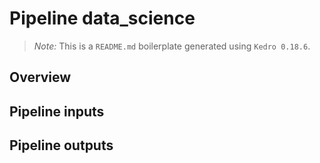 # Pipeline data_science

> *Note:* This is a `README.md` boilerplate generated using `Kedro 0.18.6`.

## Overview

<!---
Please describe your modular pipeline here.
-->

## Pipeline inputs

<!---
The list of pipeline inputs.
-->

## Pipeline outputs

<!---
The list of pipeline outputs.
-->
